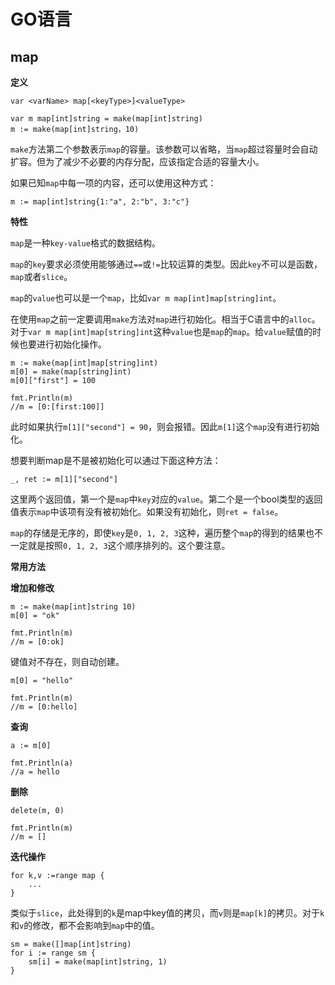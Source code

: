 # GO语言 #
## map ##

**定义**

	var <varName> map[<keyType>]<valueType>

	var m map[int]string = make(map[int]string)
	m := make(map[int]string，10)

`make`方法第二个参数表示`map`的容量。该参数可以省略，当`map`超过容量时会自动扩容。但为了减少不必要的内存分配，应该指定合适的容量大小。

如果已知`map`中每一项的内容，还可以使用这种方式：

	m := map[int]string{1:"a", 2:"b", 3:"c"}

**特性**

`map`是一种`key-value`格式的数据结构。

`map`的`key`要求必须使用能够通过`==`或`!=`比较运算的类型。因此`key`不可以是函数，`map`或者`slice`。

`map`的`value`也可以是一个`map`，比如`var m map[int]map[string]int`。

在使用`map`之前一定要调用`make`方法对`map`进行初始化。相当于C语言中的`alloc`。对于`var m map[int]map[string]int`这种`value`也是`map`的`map`。给`value`赋值的时候也要进行初始化操作。

	m := make(map[int]map[string]int)
	m[0] = make(map[string]int)
	m[0]["first"] = 100

	fmt.Println(m)
	//m = [0:[first:100]]

此时如果执行`m[1]["second"] = 90`，则会报错。因此`m[1]`这个`map`没有进行初始化。

想要判断map是不是被初始化可以通过下面这种方法：
	
	_, ret := m[1]["second"]

这里两个返回值，第一个是`map`中`key`对应的`value`。第二个是一个bool类型的返回值表示`map`中该项有没有被初始化。如果没有初始化，则`ret = false`。

`map`的存储是无序的，即使`key`是`0, 1, 2, 3`这种，遍历整个`map`的得到的结果也不一定就是按照`0, 1, 2, 3`这个顺序排列的。这个要注意。

**常用方法**

**增加和修改**

	m := make(map[int]string 10)
	m[0] = "ok"

	fmt.Println(m)
	//m = [0:ok]

键值对不存在，则自动创建。

	m[0] = "hello"

	fmt.Println(m)
	//m = [0:hello]

**查询**

	a := m[0]

	fmt.Println(a)
	//a = hello

**删除**

	delete(m, 0)

	fmt.Println(m)
	//m = []

**迭代操作**

	for k,v :=range map {
		...
	}

类似于`slice`，此处得到的`k`是map中key值的拷贝，而`v`则是`map[k]`的拷贝。对于`k`和`v`的修改，都不会影响到`map`中的值。

	sm = make([]map[int]string)
	for i := range sm {
		sm[i] = make(map[int]string, 1)
	}

